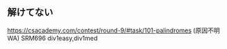 ## 解けてない

https://csacademy.com/contest/round-9/#task/101-palindromes (原因不明WA)
SRM696 div1easy,div1med

